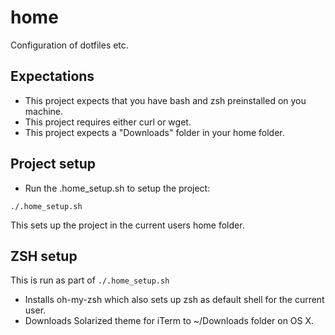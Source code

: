 # home
Configuration of dotfiles etc.

## Expectations
- This project expects that you have bash and zsh preinstalled on you machine.
- This project requires either curl or wget.
- This project expects a "Downloads" folder in your home folder.

## Project setup
- Run the .home_setup.sh to setup the project:
~~~
./.home_setup.sh
~~~
This sets up the project in the current users home folder.

## ZSH setup
This is run as part of `./.home_setup.sh`
- Installs oh-my-zsh which also sets up zsh as default shell for the current user.
- Downloads Solarized theme for iTerm to ~/Downloads folder on OS X.
